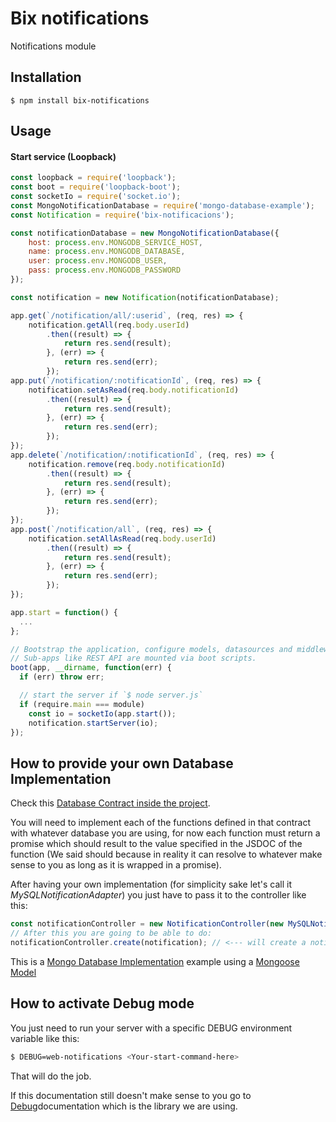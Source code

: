 # Bix notifications
Notifications module

## Installation

    $ npm install bix-notifications

## Usage

#### Start service (Loopback)

```javascript
const loopback = require('loopback');
const boot = require('loopback-boot');
const socketIo = require('socket.io');
const MongoNotificationDatabase = require('mongo-database-example');
const Notification = require('bix-notificacions');

const notificationDatabase = new MongoNotificationDatabase({
    host: process.env.MONGODB_SERVICE_HOST,
    name: process.env.MONGODB_DATABASE,
    user: process.env.MONGODB_USER,
    pass: process.env.MONGODB_PASSWORD
});

const notification = new Notification(notificationDatabase);

app.get(`/notification/all/:userid`, (req, res) => {
    notification.getAll(req.body.userId)
        .then((result) => {
            return res.send(result);
        }, (err) => {
            return res.send(err);
        });
app.put(`/notification/:notificationId`, (req, res) => {
    notification.setAsRead(req.body.notificationId)
        .then((result) => {
            return res.send(result);
        }, (err) => {
            return res.send(err);
        });
});
app.delete(`/notification/:notificationId`, (req, res) => {
    notification.remove(req.body.notificationId)
        .then((result) => {
            return res.send(result);
        }, (err) => {
            return res.send(err);
        });
});
app.post(`/notification/all`, (req, res) => {
    notification.setAllAsRead(req.body.userId)
        .then((result) => {
            return res.send(result);
        }, (err) => {
            return res.send(err);
        });
});

app.start = function() {
  ...
};

// Bootstrap the application, configure models, datasources and middleware.
// Sub-apps like REST API are mounted via boot scripts.
boot(app, __dirname, function(err) {
  if (err) throw err;

  // start the server if `$ node server.js`
  if (require.main === module)
    const io = socketIo(app.start());
    notification.startServer(io);
});
```

## How to provide your own Database Implementation
Check this [Database Contract inside the project](https://github.com/bixlabs/bix-notifications/blob/master/src/notifications/contracts/database.js).

You will need to implement each of the functions defined in that contract with whatever database you are using, 
for now each function must return a promise which should result to the value specified 
in the JSDOC of the function (We said should because in reality it can resolve to whatever 
make sense to you as long as it is wrapped in a promise).

After having your own implementation (for simplicity sake let's call it _MySQLNotificationAdapter_) you just have to pass it to the controller like this:

```JavaScript
const notificationController = new NotificationController(new MySQLNotificationAdapter());
// After this you are going to be able to do:
notificationController.create(notification); // <--- will create a notification.
```

This is a [Mongo Database Implementation](https://github.com/bixlabs/bix-notifications/blob/master/src/notifications/contracts/mongo-database-example.js) example using a [Mongoose Model](https://github.com/bixlabs/bix-notifications/blob/master/src/notifications/contracts/mongo-model-example.js)

## How to activate Debug mode
You just need  to run your server with a specific DEBUG environment variable like this:

```bash
$ DEBUG=web-notifications <Your-start-command-here>
```
That will do the job.

If this documentation still doesn't make sense to you go to [Debug](https://www.npmjs.com/package/debug)documentation 
which is the library we are using.
